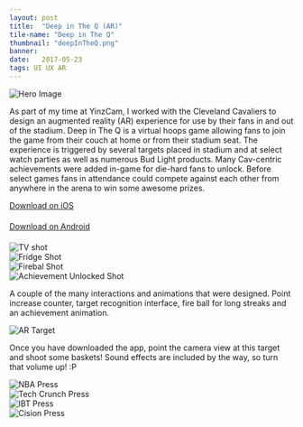 ```yaml
---
layout: post
title:  "Deep in The Q (AR)"
tile-name: "Deep in The Q"
thumbnail: "deepInTheQ.png"
banner:
date:   2017-05-23
tags: UI UX AR
---
```


<div class="image-container"><img src="../img/deepInTheQ/deepinTheQHero.png" alt="Hero Image"/></div>

As part of my time at YinzCam, I worked with the Cleveland Cavaliers to design an augmented reality (AR) experience for use by their fans in and out of the stadium. Deep in The Q is a virtual hoops game allowing fans to join the game from their couch at home or from their stadium seat. The experience is triggered by several targets placed in stadium and at select watch parties as well as numerous Bud Light products. Many Cav-centric achievements were added in-game for die-hard fans to unlock. Before select games fans in attendance could compete against each other from anywhere in the arena to win some awesome prizes. 

<div>
<a target="_blank" href="https://itunes.apple.com/us/app/deep-in-the-q/id1225687551?mt=8">
    <div class="deepintheqButton contentButton"> Download on iOS
    </div>
</a>
</div>

<div style="margin-bottom: 20px; margin-top:20px;">
<a target="_blank" href="https://play.google.com/store/apps/details?id=com.yinzcam.deepintheq&hl=en">
    <div class="deepintheqButton contentButton"> Download on Android
    </div>
</a>
</div>

<div class="row" style="padding:0px; margin:0px;">
  <div class="image-container small-6 medium-3 column" style="padding:0px; margin:0px;"><img src="../img/deepInTheQ/tv.gif" alt="TV shot"/></div>
  <div class="image-container small-6 medium-3 column" style="padding:0px; margin:0px;"><img src="../img/deepInTheQ/fridge.gif" alt="Fridge Shot"/></div>
  <div class="image-container small-6 medium-3 column" style="padding:0px; margin:0px;"><img src="../img/deepInTheQ/fire.gif" alt="Firebal Shot"/></div>
  <div class="image-container small-6 medium-3 column" style="padding:0px; margin:0px;"><img src="../img/deepInTheQ/brickhouse.gif" alt="Achievement Unlocked Shot"/></div>
</div>

A couple of the many interactions and animations that were designed. Point increase counter, target recognition interface, fire ball for long streaks and an achievement animation.

<div class="image-container"><img src="../img/deepInTheQ/target.png" alt="AR Target"/></div>

Once you have downloaded the app, point the camera view at this target and shoot some baskets! Sound effects are included by the way, so turn that volume up! :P

<div class="row">
    <div class="small-12 medium-6 large-6 columns image-container">
    <img src="../img/deepInTheQ/nba.png" alt="NBA Press" /></div>
    <div class="small-12 medium-6 large-6 columns image-container">
    <img src="../img/deepInTheQ/techcrunch.png" alt="Tech Crunch Press" /></div>
    <div class="small-12 medium-6 large-6 columns image-container">
    <img src="../img/deepInTheQ/ibt.png" alt="IBT Press" /></div>
    <div class="small-12 medium-6 large-6 columns image-container">
    <img src="../img/deepInTheQ/cision.png" alt="Cision Press" /></div>
</div>
